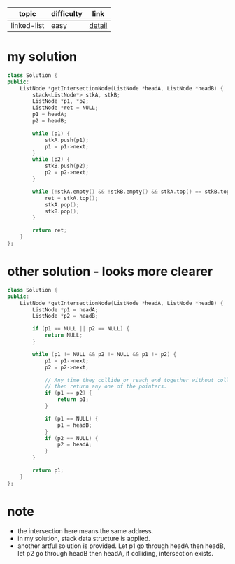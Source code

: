 | topic | difficulty | link |
| ---   | ---        | ---  |
| linked-list | easy | [detail](https://leetcode.com/problems/intersection-of-two-linked-lists/) |

# my solution
```c++
class Solution {
public:
    ListNode *getIntersectionNode(ListNode *headA, ListNode *headB) {
        stack<ListNode*> stkA, stkB;
        ListNode *p1, *p2;
        ListNode *ret = NULL;
        p1 = headA;
        p2 = headB;

        while (p1) {
            stkA.push(p1);
            p1 = p1->next;
        }
        while (p2) {
            stkB.push(p2);
            p2 = p2->next;
        }

        while (!stkA.empty() && !stkB.empty() && stkA.top() == stkB.top()) {
            ret = stkA.top();
            stkA.pop();
            stkB.pop();
        }

        return ret;
    }
};
```

# other solution - looks more clearer
```c++
class Solution {
public:
    ListNode *getIntersectionNode(ListNode *headA, ListNode *headB) {
        ListNode *p1 = headA;
        ListNode *p2 = headB;

        if (p1 == NULL || p2 == NULL) {
            return NULL;
        }

        while (p1 != NULL && p2 != NULL && p1 != p2) {
            p1 = p1->next;
            p2 = p2->next;

            // Any time they collide or reach end together without colliding 
            // then return any one of the pointers.
            if (p1 == p2) {
                return p1;
            }

            if (p1 == NULL) {
                p1 = headB;
            }
            if (p2 == NULL) {
                p2 = headA;
            }
        }

        return p1;
    }
};
```

# note
- the intersection here means the same address.
- in my solution, stack data structure is applied.
- another artful solution is provided. Let p1 go through headA then headB, let
  p2 go through headB then headA, if colliding, intersection exists.